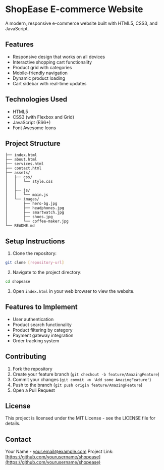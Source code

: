 # ShopEase E-commerce Website

A modern, responsive e-commerce website built with HTML5, CSS3, and JavaScript.

## Features

- Responsive design that works on all devices
- Interactive shopping cart functionality
- Product grid with categories
- Mobile-friendly navigation
- Dynamic product loading
- Cart sidebar with real-time updates

## Technologies Used

- HTML5
- CSS3 (with Flexbox and Grid)
- JavaScript (ES6+)
- Font Awesome Icons

## Project Structure

```
├── index.html
├── about.html
├── services.html
├── contact.html
├── assets/
│   ├── css/
│   │   └── style.css
│   │   
│   ├── js/
│   │   └── main.js
│   └── images/
│       ├── hero-bg.jpg
│       ├── headphones.jpg
│       ├── smartwatch.jpg
│       ├── shoes.jpg
│       └── coffee-maker.jpg
└── README.md
```

## Setup Instructions

1. Clone the repository:
```bash
git clone [repository-url]
```

2. Navigate to the project directory:
```bash
cd shopease
```

3. Open `index.html` in your web browser to view the website.

## Features to Implement

- User authentication
- Product search functionality
- Product filtering by category
- Payment gateway integration
- Order tracking system

## Contributing

1. Fork the repository
2. Create your feature branch (`git checkout -b feature/AmazingFeature`)
3. Commit your changes (`git commit -m 'Add some AmazingFeature'`)
4. Push to the branch (`git push origin feature/AmazingFeature`)
5. Open a Pull Request

## License

This project is licensed under the MIT License - see the LICENSE file for details.

## Contact

Your Name - your.email@example.com
Project Link: [https://github.com/yourusername/shopease](https://github.com/yourusername/shopease)
